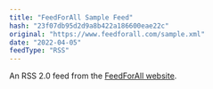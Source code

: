 ```yaml
---
title: "FeedForAll Sample Feed"
hash: "23f07db95d2d9a8b422a186600eae22c"
original: "https://www.feedforall.com/sample.xml"
date: "2022-04-05"
feedType: "RSS"
---
```


An RSS 2.0 feed from the [FeedForAll website](https://www.feedforall.com/).
